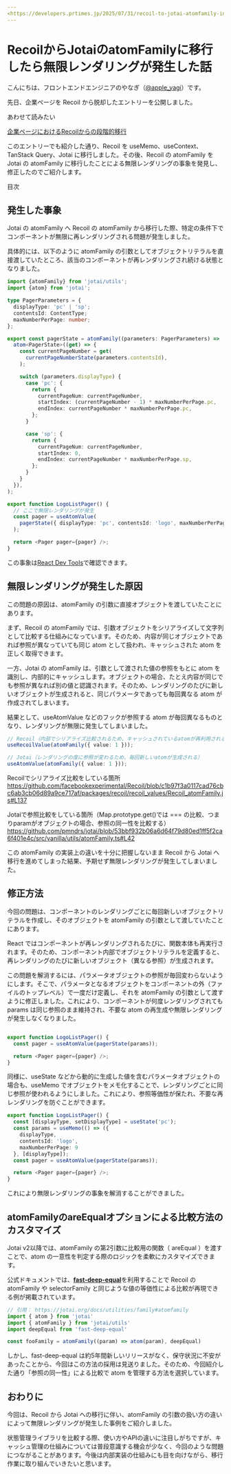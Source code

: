 ```yaml
---
<https://developers.prtimes.jp/2025/07/31/recoil-to-jotai-atomfamily-infinite-rendering/>
---
```


# RecoilからJotaiのatomFamilyに移行したら無限レンダリングが発生した話

こんにちは、フロントエンドエンジニアのやなぎ（[@apple\_yagi](https://twitter.com/apple_yagi)）です。

先日、企業ページを Recoil から脱却したエントリーを公開しました。

あわせて読みたい

[企業ページにおけるRecoilからの段階的移行](https://developers.prtimes.jp/2025/07/18/company-page-recoil-migration/)

このエントリーでも紹介した通り、Recoil を useMemo、useContext、TanStack Query、Jotai に移行しました。その後、Recoil の atomFamily を Jotai の atomFamily に移行したことによる無限レンダリングの事象を発見し、修正したのでご紹介します。

目次

## 発生した事象

Jotai の atomFamily へ Recoil の atomFamily から移行した際、特定の条件下でコンポーネントが無限に再レンダリングされる問題が発生しました。

具体的には、以下のように atomFamily の引数としてオブジェクトリテラルを直接渡していたところ、該当のコンポーネントが再レンダリングされ続ける状態となりました。

```typescript
import {atomFamily} from 'jotai/utils';
import {atom} from 'jotai';

type PagerParameters = {
  displayType: 'pc' | 'sp';
  contentsId: ContentType;
  maxNumberPerPage: number;
};

export const pagerState = atomFamily((parameters: PagerParameters) =>
  atom<PagerState>((get) => {
    const currentPageNumber = get(
      currentPageNumberState(parameters.contentsId),
    );

    switch (parameters.displayType) {
      case 'pc': {
        return {
          currentPageNum: currentPageNumber,
          startIndex: (currentPageNumber - 1) * maxNumberPerPage.pc,
          endIndex: currentPageNumber * maxNumberPerPage.pc,
        };
      }

      case 'sp': {
        return {
          currentPageNum: currentPageNumber,
          startIndex: 0,
          endIndex: currentPageNumber * maxNumberPerPage.sp,
        };
      }
    }
  }),
);

export function LogoListPager() {
  // ここで無限レンダリングが発生
  const pager = useAtomValue(
    pagerState({ displayType: 'pc', contentsId: 'logo', maxNumberPerPage: 9 }),
  );

  return <Pager pager={pager} />;
}
```

この事象は[React Dev Tools](https://chromewebstore.google.com/detail/react-developer-tools/fmkadmapgofadopljbjfkapdkoienihi?hl=ja)で確認できます。

## 無限レンダリングが発生した原因

この問題の原因は、atomFamily の引数に直接オブジェクトを渡していたことにあります。

まず、Recoil の atomFamily では、引数オブジェクトをシリアライズして文字列として比較する仕組みになっています。そのため、内容が同じオブジェクトであれば参照が異なっていても同じ atom として扱われ、キャッシュされた atom を正しく取得できます。

一方、Jotai の atomFamily は、引数として渡された値の参照をもとに atom を識別し、内部的にキャッシュします。オブジェクトの場合、たとえ内容が同じでも参照が異なれば別の値と認識されます。そのため、レンダリングのたびに新しいオブジェクトが生成されると、同じパラメータであっても毎回異なる atom が作成されてしまいます。

結果として、useAtomValue などのフックが参照する atom が毎回異なるものとなり、レンダリングが無限に発生してしまいました。

```typescript
// Recoil（内部でシリアライズ比較されるため、キャッシュされているatomが再利用される）
useRecoilValue(atomFamily({ value: 1 }));

// Jotai（レンダリングの度に参照が変わるため、毎回新しいatomが生成される）
useAtomValue(atomFamily({ value: 1 }));
```

Recoilでシリアライズ比較をしている箇所
<https://github.com/facebookexperimental/Recoil/blob/c1b97f3a0117cad76cbc6ab3cb06d89a9ce717af/packages/recoil/recoil_values/Recoil_atomFamily.js#L137>

Jotaiで参照比較をしている箇所（Map.prototype.get()では === の比較、つまりparamがオブジェクトの場合、参照の同一性を比較する）
<https://github.com/pmndrs/jotai/blob/53bbf932b06a6d64f79d80ed1ff5f2ca6f401e4c/src/vanilla/utils/atomFamily.ts#L42>

この atomFamily の実装上の違いを十分に把握しないまま Recoil から Jotai へ移行を進めてしまった結果、予期せず無限レンダリングが発生してしまいました。

## 修正方法

今回の問題は、コンポーネントのレンダリングごとに毎回新しいオブジェクトリテラルを作成し、そのオブジェクトを atomFamily の引数として渡していたことにあります。

React ではコンポーネントが再レンダリングされるたびに、関数本体も再実行されます。そのため、コンポーネント内部でオブジェクトリテラルを定義すると、再レンダリングのたびに新しいオブジェクト（異なる参照）が生成されます。

この問題を解消するには、パラメータオブジェクトの参照が毎回変わらないようにします。そこで、パラメータとなるオブジェクトをコンポーネントの外（ファイルのトップレベル）で一度だけ定義し、それを atomFamily の引数として渡すように修正しました。これにより、コンポーネントが何度レンダリングされても params は同じ参照のまま維持され、不要な atom の再生成や無限レンダリングが発生しなくなりました。

```typescript

export function LogoListPager() {
  const pager = useAtomValue(pagerState(params));

  return <Pager pager={pager} />;
}
```

同様に、useState などから動的に生成した値を含むパラメータオブジェクトの場合も、useMemo でオブジェクトをメモ化することで、レンダリングごとに同じ参照が使われるようにしました。これにより、参照等価性が保たれ、不要な再レンダリングを防ぐことができます。

```typescript
export function LogoListPager() {
  const [displayType, setDisplayType] = useState('pc');
  const params = useMemo(() => ({
    displayType,
    contentsId: 'logo',
    maxNumberPerPage: 9
  }, [displayType]);
  const pager = useAtomValue(pagerState(params));

  return <Pager pager={pager} />;
}
```

これにより無限レンダリングの事象を解消することができました。

## atomFamilyのareEqualオプションによる比較方法のカスタマイズ

Jotai v2以降では、atomFamily の第2引数に比較用の関数（ areEqual ）を渡すことで、atom の一意性を判定する際のロジックを柔軟にカスタマイズできます。

公式ドキュメントでは、[**fast-deep-equal**](https://github.com/epoberezkin/fast-deep-equal)を利用することで Recoil の atomFamily や selectorFamily と同じような値の等価性による比較が再現できる例が掲載されています。

```typescript
// 引用： https://jotai.org/docs/utilities/family#atomfamily
import { atom } from 'jotai'
import { atomFamily } from 'jotai/utils'
import deepEqual from 'fast-deep-equal'

const fooFamily = atomFamily((param) => atom(param), deepEqual)
```

しかし、fast-deep-equal は約5年間新しいリリースがなく、保守状況に不安があったことから、今回はこの方法の採用は見送りました。そのため、今回紹介した通り「参照の同一性」による比較で atom を管理する方法を選択しています。

## おわりに

今回は、Recoil から Jotai への移行に伴い、atomFamily の引数の扱い方の違いによって無限レンダリングが発生した事例をご紹介しました。

状態管理ライブラリを比較する際、使い方やAPIの違いに注目しがちですが、キャッシュ管理の仕組みについては普段意識する機会が少なく、今回のような問題につながることがあります。今後は内部実装の仕組みにも目を向けながら、移行作業に取り組んでいきたいと思います。
